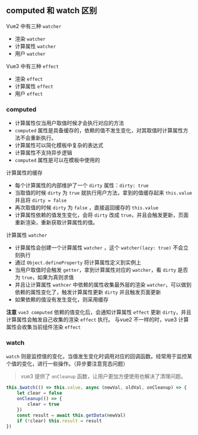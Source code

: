  ## computed 和 watch 区别

Vue2 中有三种 `watcher`
- 渲染 `watcher`
- 计算属性 `watcher`
- 用户 `watcher`

Vue3 中有三种 `effect`
- 渲染 `effect`
- 计算属性 `effect`
- 用户 `effect`

### computed
- 计算属性仅当用户取值时候才会执行对应的方法
- `computed` 属性是具备缓存的，依赖的值不发生变化，对其取值时计算属性方法不会重新执行。
- 计算属性可以简化模板中复杂的表达式
- 计算属性不支持异步逻辑
- `computed` 属性是可以在模板中使用的

计算属性的缓存
- 每个计算属性的内部维护了一个 `dirty` 属性：`dirty: true`
- 当取值的时候 `dirty` 为 `true` 就执行用户方法，拿到的值缓存起来 `this.value` 并且将 `dirty = false`
- 再次取值的时候 `dirty` 为 `false` ，直接返回缓存的 `this.value`
- 计算属性依赖的值发生变化，会将 `dirty` 改成 `true`，并且会触发更新，页面重新渲染，重新获取计算属性的值。

计算属性 `watcher`
- 计算属性会创建一个计算属性 `watcher` ，这个 `watcher(lazy: true)` 不会立刻执行
- 通过 `Object.defineProperty` 将计算属性定义到实例上
- 当用户取值时会触发 `getter`，拿到计算属性对应的 `watcher`，看 `dirty` 是否为 `true`，如果为真则求值
- 并且让计算属性 `wathcer` 中依赖的属性收集最外层的渲染 `watcher`，可以做到依赖的属性变化了，触发计算属性更新 `dirty` 并且触发页面更新
- 如果依赖的值没有发生变化，则采用缓存

**注意**
`vue3 computed` 依赖的值变化后，会通知计算属性 `effect` 更新 `dirty`，并且计算属性会触发自己收集的渲染 `effect` 执行。
与vue2 不一样的时，vue3 计算属性会收集当前组件渲染 `effect`


### watch
`watch` 则是监控值的变化，当值发生变化时调用对应的回调函数。经常用于监控某个值的变化，进行一些操作。（异步要注意竞态问题）

> vue3 提供了 `onCleanup` 函数，让用户更加方便使用也解决了清理问题。

```js
this.$watch(() => this.value, async (newVal, oldVal, onCleanup) => {
    let clear = false
    onCleanup(() => {
        clear = true
    })
    const result = await this.getData(newVal)
    if (!clear) this.result = result
})
```
